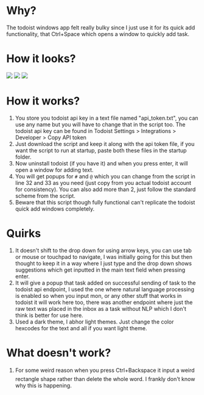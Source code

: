 # Why?
The todoist windows app felt really bulky since I just use it for its quick add functionality, that Ctrl+Space which opens a window to quickly add task.

# How it looks?
![](https://i.imgur.com/VEGaYfI.png)
![](https://i.imgur.com/jaZCqGl.png)
![](https://i.imgur.com/5YoNbtg.png)

# How it works?
1. You store you todoist api key in a text file named "api_token.txt", you can use any name but you will have to change that in the script too. The todoist api key can be found in Todoist Settings > Integrations > Developer > Copy API token
2. Just download the script and keep it along with the api token file, if you want the script to run at startup, paste both these files in the startup folder.
3. Now uninstall todoist (if you have it) and when you press enter, it will open a window for adding text.
4. You will get popups for `#` and `@` which you can change from the script in line 32 and 33 as you need (just copy from you actual todoist account for consistency). You can also add more than 2, just follow the standard scheme from the script.
5. Beware that this script though fully functional can't replicate the todoist quick add windows completely.

# Quirks
1. It doesn't shift to the drop down for using arrow keys, you can use tab or mouse or touchpad to navigate, I was initially going for this but then thought to keep it in a way where I just type and the drop down shows suggestions which get inputted in the main text field when pressing enter.
2. It will give a popup that task added on successful sending of task to the todoist api endpoint, I used the one where natural language processing is enabled so when you input mon, or any other stuff that works in todoist it will work here too, there was another endpoint where just the raw text was placed in the inbox as a task without NLP which I don't think is better for use here.
3. Used a dark theme, I abhor light themes. Just change the color hexcodes for the text and all if you want light theme.

# What doesn't work?
1. For some weird reason when you press Ctrl+Backspace it input a weird rectangle shape rather than delete the whole word. I frankly don't know why this is happening.
